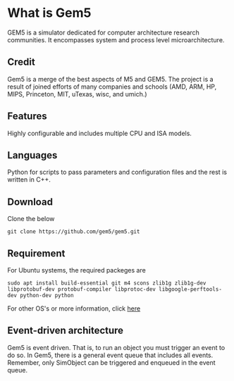 # What is Gem5
GEM5 is a simulator dedicated for computer architecture research communities. It  encompasses system and process level microarchitecture. 
## Credit 
Gem5 is a merge of the best aspects of M5 and GEM5. The project is a result of joined efforts of many companies and schools (AMD, ARM, HP, MIPS, Princeton, MIT, uTexas, wisc, and umich.)
## Features
Highly configurable and includes multiple CPU and ISA models.
## Languages 
Python for scripts to pass parameters and configuration files and the rest is written in C++.  
## Download
Clone the below
```
git clone https://github.com/gem5/gem5.git
```
## Requirement
For Ubuntu systems, the required packeges are  
```
sudo apt install build-essential git m4 scons zlib1g zlib1g-dev libprotobuf-dev protobuf-compiler libprotoc-dev libgoogle-perftools-dev python-dev python
```
For other OS's or more information, click [here](http://gem5.org/Compiling_M5#Required_Software)
## Event-driven architecture 
Gem5 is event driven. That is, to run an object you must trigger an event to do so. In Gem5, there is a general event queue that includes all events. Remember, only SimObject can be triggered and enqueued in the event queue.  


